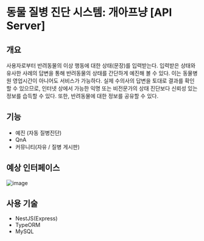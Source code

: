 # 동물 질병 진단 시스템: 개아프냥 [API Server]

## 개요
사용자로부터 반려동물의 이상 행동에 대한 상태(문장)를 입력받는다.
입력받은 상태와 유사한 사례의 답변을 통해 반려동물의 상태를 간단하게 예진해 볼 수 있다. 이는 동물병원 영업시간이 아니어도 서비스가 가능하다. 
실제 수의사의 답변을 토대로 결과를 확인할 수 있으므로, 인터넷 상에서 가능한 익명 또는 비전문가의 상태 진단보다 신뢰성 있는 정보를 습득할 수 있다. 
또한, 반려동물에 대한 정보를 공유할 수 있다.

## 기능
- 예진 (자동 질병진단)
- QnA
- 커뮤니티(자유 / 질병 게시판)

## 예상 인터페이스
![image](https://user-images.githubusercontent.com/51086651/116774425-7387df00-aa97-11eb-92f1-c5e44c37b9a1.png)

## 사용 기술
- NestJS(Express)
- TypeORM
- MySQL
